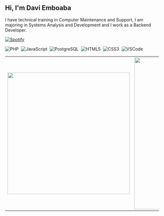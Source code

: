 ## Hi, I'm Davi Emboaba 

I have technical training in Computer Maintenance and Support, I am majoring in Systems Analysis and Development and I work as a Backend Developer.

[![Spotify](https://spotify-daviemboaba.vercel.app/api/spotify)](https://open.spotify.com/user/o172hvfe3w593x75nzdwnnkm4?si=3t2EzIT-QdSyzIU6iOKi1Q)

![PHP](https://img.shields.io/badge/-PHP-369?style=flat&logoColor=fff&logo=php)&nbsp;
![JavaScript](https://img.shields.io/badge/-JavaScript-FEAE32?style=flat&logoColor=fff&logo=JavaScript)&nbsp;
![PostgreSQL](https://img.shields.io/badge/-PostgreSQL-336791?style=flat&logoColor=fff&logo=postgresql)&nbsp;
![HTML5](https://img.shields.io/badge/-HTML-dd4b25?style=flat&logoColor=fff&logo=HTML5)&nbsp;
![CSS3](https://img.shields.io/badge/-CSS-00aaeb?style=flat&logoColor=fff&logo=CSS3)&nbsp;
![VSCode](https://img.shields.io/badge/-VSCode-0176b8?style=flat&logoColorfff=&logo=visual-studio-code)&nbsp;
  
<table width="100%" align="center"> 
  <tr>
    <td width="50%">
      <img width="400px" align="center" src="https://github-readme-stats-daviemboaba.vercel.app/api?username=daviemboaba&bg_color=2c2c32&show_icons=true&text_color=fff&cache_seconds=1800"/>
    </td>
    <td width="50%">
      <img width="500px" align="center" src="https://github-readme-stats-daviemboaba.vercel.app/api/top-langs/?username=daviemboaba&layout=compact&bg_color=2c2c32&text_color=fff"/>
    </td>
</table>
